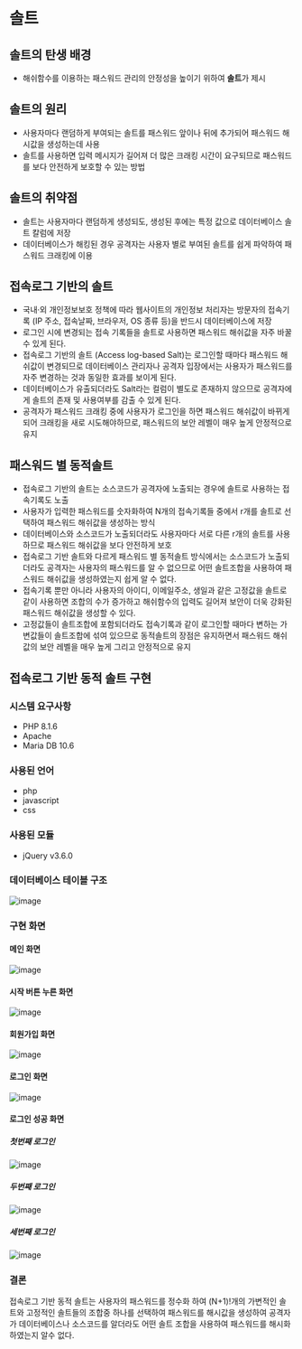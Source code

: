 # 솔트
## 솔트의 탄생 배경
- 해쉬함수를 이용하는 패스워드 관리의 안정성을 높이기 위하여 **솔트**가 제시
## 솔트의 원리
- 사용자마다 랜덤하게 부여되는 솔트를 패스워드 앞이나 뒤에 추가되어 패스워드 해시값을 생성하는데 사용
- 솔트를 사용하면 입력 메시지가 길어져 더 많은 크래킹 시간이 요구되므로 패스워드를 보다 안전하게 보호할 수 있는 방법
## 솔트의 취약점
- 솔트는 사용자마다 랜덤하게 생성되도, 생성된 후에는 특정 값으로 데이터베이스 솔트 칼럼에 저장
- 데이터베이스가 해킹된 경우 공격자는 사용자 별로 부여된 솔트를 쉽게 파악하여 패스워드 크래킹에 이용
## 접속로그 기반의 솔트
- 국내·외 개인정보보호 정책에 따라 웹사이트의 개인정보 처리자는 방문자의 접속기록 (IP 주소, 접속날짜, 브라우저, OS 종류 등)을 반드시 데이터베이스에 저장
- 로그인 시에 변경되는 접속 기록들을 솔트로 사용하면 패스워드 해쉬값을 자주 바꿀 수 있게 된다.
- 접속로그 기반의 솔트 (Access log-based Salt)는 로그인할 때마다 패스워드 해쉬값이 변경되므로 데이터베이스 관리자나 공격자 입장에서는 사용자가 패스워드를 자주 변경하는 것과 동일한 효과를 보이게 된다.
- 데이터베이스가 유출되더라도 Salt라는 컬럼이 별도로 존재하지 않으므로 공격자에게 솔트의 존재 및 사용여부를 감출 수 있게 된다.
- 공격자가 패스워드 크래킹 중에 사용자가 로그인을 하면 패스워드 해쉬값이 바뀌게 되어 크래킹을 새로 시도해야하므로, 패스워드의 보안 레벨이 매우 높게 안정적으로 유지
## 패스워드 별 동적솔트
- 접속로그 기반의 솔트는 소스코드가 공격자에 노출되는 경우에 솔트로 사용하는 접속기록도 노출
- 사용자가 입력한 패스워드를 숫자화하여 N개의 접속기록들 중에서 r개를 솔트로 선택하여 패스워드 해쉬값을 생성하는 방식
- 데이터베이스와 소스코드가 노출되더라도 사용자마다 서로 다른 r개의 솔트를 사용하므로 패스워드 해쉬값을 보다 안전하게 보호
- 접속로그 기반 솔트와 다르게 패스워드 별 동적솔트 방식에서는 소스코드가 노출되더라도 공격자는 사용자의 패스워드를 알 수 없으므로 어떤 솔트조합을 사용하여 패스워드 해쉬값을 생성하였는지 쉽게 알 수 없다.
- 접속기록 뿐만 아니라 사용자의 아이디, 이메일주소, 생일과 같은 고정값을 솔트로 같이 사용하면 조합의 수가 증가하고 해쉬함수의 입력도 길어져 보안이 더욱 강화된 패스워드 해쉬값을 생성할 수 있다.
- 고정값들이 솔트조합에 포함되더라도 접속기록과 같이 로그인할 때마다 변하는 가변값들이 솔트조합에 섞여 있으므로 동적솔트의 장점은 유지하면서 패스워드 해쉬값의 보안 레벨을 매우 높게 그리고 안정적으로 유지
## 접속로그 기반 동적 솔트 구현
### 시스템 요구사항
- PHP 8.1.6
- Apache
- Maria DB 10.6
### 사용된 언어
- php
- javascript
- css
### 사용된 모듈
- jQuery v3.6.0
### 데이터베이스 테이블 구조
![image](https://user-images.githubusercontent.com/46277114/185273825-972f180a-6b9a-48e1-9f1a-c336ae997c3e.png)
### 구현 화면
#### 메인 화면
![image](https://user-images.githubusercontent.com/46277114/185273916-5008da28-b025-45cb-a66e-285563205f78.png)
#### 시작 버튼 누른 화면
![image](https://user-images.githubusercontent.com/46277114/185273984-b2a2cbf1-cb1b-4618-bc8f-9176fc7e0e6f.png)
#### 회원가입 화면
![image](https://user-images.githubusercontent.com/46277114/185274029-3d3ec5a7-2fc0-4126-87de-433e3086cdb0.png)
#### 로그인 화면
![image](https://user-images.githubusercontent.com/46277114/185274082-9aa3d9cb-defb-405e-a8df-2c0946e4240f.png)
#### 로그인 성공 화면
##### 첫번째 로그인
![image](https://user-images.githubusercontent.com/46277114/185274159-b939b9e3-172d-430e-8213-445e3a9d1dd5.png)
##### 두번째 로그인
![image](https://user-images.githubusercontent.com/46277114/185274217-ef96c290-5d4a-4d0f-a712-6dcc20e663d5.png)
##### 세번째 로그인
![image](https://user-images.githubusercontent.com/46277114/185274276-54c5c8c0-5c4e-40a5-9c31-7de75e9b04bb.png)
### 결론
접속로그 기반 동적 솔트는 사용자의 패스워드를 정수화 하여 (N+1)!개의 가변적인 솔트와 고정적인 솔트들의 조합중 하나를 선택하여 패스워드를 해시값을 생성하여 공격자가 데이터베이스나 소스코드를 알더라도 어떤 솔트 조합을 사용하여 패스워드를 해시화 하였는지 알수 없다.




